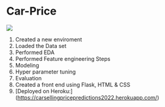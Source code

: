 # Car-Price


![](https://github.com/shubhamsrivastava951/Car-Price-Prediction/blob/main/Images/Car%20Pic.jpg)

1. Created a new enviroment
2. Loaded the Data set
3. Performed EDA
4. Performed Feature engineering Steps
5. Modeling 
6. Hyper parameter tuning
7. Evaluation
8. Created a front end using Flask, HTML & CSS
9. [Deployed on Heroku:] (https://carsellingpricepredictions2022.herokuapp.com/)
